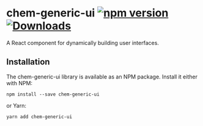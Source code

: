 # chem-generic-ui [![npm version](https://img.shields.io/npm/v/chem-generic-ui)](https://www.npmjs.com/package/chem-generic-ui) [![Downloads](https://img.shields.io/npm/dm/chem-generic-ui)](https://www.npmjs.com/package/chem-generic-ui)

A React component for dynamically building user interfaces.

## Installation

The chem-generic-ui library is available as an NPM package. Install it either with NPM:

```
npm install --save chem-generic-ui
```

or Yarn:

```
yarn add chem-generic-ui
```
